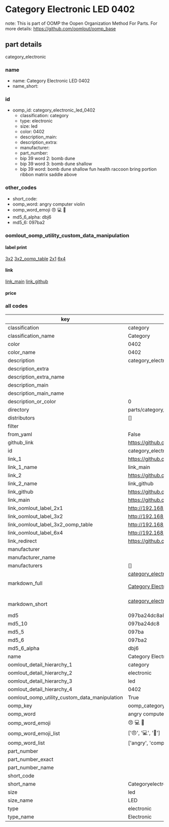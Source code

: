# Category Electronic LED 0402  

note: This is part of OOMP the Oopen Organization Method For Parts. For more details: https://github.com/oomlout/oomp_base

##  part details
  



category_electronic



### name
* name: Category Electronic LED 0402
* name_short: 
### id
* oomp_id: category_electronic_led_0402
  * classification: category
  * type: electronic
  * size: led
  * color: 0402
  * description_main: 
  * description_extra: 
  * manufacturer: 
  * part_number: 
  * bip 39 word 2: bomb dune
  * bip 39 word 3: bomb dune shallow
  * bip 39 word: bomb dune shallow fun health raccoon bring portion ribbon matrix saddle above

### other_codes
* short_code: 
* oomp_word: angry computer violin
* oomp_word_emoji :angry: :computer: :violin:
* md5_6_alpha: dbj6
* md5_6: 097ba2






### oomlout_oomp_utility_custom_data_manipulation
#### label print
[3x2](http://192.168.1.245:1112/?label=oomp%20dbj6)
[3x2_oomp_table](http://192.168.1.108:1112/?label=oomp%20dbj6)
[2x1](http://192.168.1.242:1112/?label=oomp%20dbj6)
[6x4](http://192.168.1.55:1112/?label=oomp%20dbj6)    

#### link

[link_main](https://github.com/oomlout/oomlout_oomp_version_1_messy/tree/main/parts/category_electronic_led_0402) [link_github](https://github.com/oomlout/oomlout_oomp_version_1_messy/tree/main/parts/category_electronic_led_0402)                             

#### price







### all codes 
| key | value |  
| --- | --- |  
| classification | category |  
| classification_name | Category |  
| color | 0402 |  
| color_name | 0402 |  
| description | category_electronic |  
| description_extra |  |  
| description_extra_name |  |  
| description_main |  |  
| description_main_name |  |  
| description_or_color | 0  |  
| directory | parts/category_electronic_led_0402 |  
| distributors | [] |  
| filter |  |  
| from_yaml | False |  
| github_link | https://github.com/oomlout/oomlout_oomp_part_src/tree/main/parts/category_electronic_led_0402 |  
| id | category_electronic_led_0402 |  
| link_1 | https://github.com/oomlout/oomlout_oomp_version_1_messy/tree/main/parts/category_electronic_led_0402 |  
| link_1_name | link_main |  
| link_2 | https://github.com/oomlout/oomlout_oomp_version_1_messy/tree/main/parts/category_electronic_led_0402 |  
| link_2_name | link_github |  
| link_github | https://github.com/oomlout/oomlout_oomp_version_1_messy/tree/main/parts/category_electronic_led_0402 |  
| link_main | https://github.com/oomlout/oomlout_oomp_version_1_messy/tree/main/parts/category_electronic_led_0402 |  
| link_oomlout_label_2x1 | http://192.168.1.242:1112/?label=oomp%20dbj6 |  
| link_oomlout_label_3x2 | http://192.168.1.245:1112/?label=oomp%20dbj6 |  
| link_oomlout_label_3x2_oomp_table | http://192.168.1.108:1112/?label=oomp%20dbj6 |  
| link_oomlout_label_6x4 | http://192.168.1.55:1112/?label=oomp%20dbj6 |  
| link_redirect | https://github.com/oomlout/oomlout_oomp_version_1_messy/tree/main/parts/category_electronic_led_0402 |  
| manufacturer |  |  
| manufacturer_name |  |  
| manufacturers | [] |  
| markdown_full | [category_electronic_led_0402](none)<br>[](none)<br>[Category Electronic Led 0402](none)<br><br> |  
| markdown_short | [category_electronic_led_0402](none)<br><br> |  
| md5 | 097ba24dc8a84386c13515e18a1100c9 |  
| md5_10 | 097ba24dc8 |  
| md5_5 | 097ba |  
| md5_6 | 097ba2 |  
| md5_6_alpha | dbj6 |  
| name | Category Electronic LED 0402 |  
| oomlout_detail_hierarchy_1 | category |  
| oomlout_detail_hierarchy_2 | electronic |  
| oomlout_detail_hierarchy_3 | led |  
| oomlout_detail_hierarchy_4 | 0402 |  
| oomlout_oomp_utility_custom_data_manipulation | True |  
| oomp_key | oomp_category_electronic_led_0402 |  
| oomp_word | angry computer violin |  
| oomp_word_emoji | :angry: :computer: :violin: |  
| oomp_word_emoji_list | [':angry:', ':computer:', ':violin:'] |  
| oomp_word_list | ['angry', 'computer', 'violin'] |  
| part_number |  |  
| part_number_exact |  |  
| part_number_name |  |  
| short_code |  |  
| short_name | Categoryelectronic |  
| size | led |  
| size_name | LED |  
| type | electronic |  
| type_name | Electronic |  
